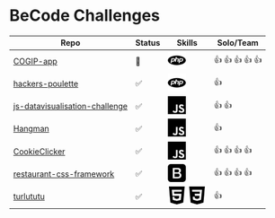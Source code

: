 # BeCode Challenges
Repo | Status | Skills | Solo/Team
-----|--------|--------|------------
[COGIP-app](https://github.com/jcruz97/COGIP-app) | :construction: | <img height="32" width="32" src="./img/php.svg" /> | :+1: :+1: :+1: :+1: :+1:
[hackers-poulette](https://github.com/epictete/hackers-poulette) | :white_check_mark: | <img height="32" width="32" src="./img/php.svg" /> | :+1:
[js-datavisualisation-challenge](https://github.com/epictete/js-datavisualisation-challenge) | :white_check_mark: | <img height="32" width="32" src="./img/javascript.svg" /> | :+1: :+1:
[Hangman](https://github.com/epictete/Hangman) | :white_check_mark: | <img height="32" width="32" src="./img/javascript.svg" /> | :+1:
[CookieClicker](https://github.com/fwauters/CookieClicker) | :white_check_mark: | <img height="32" width="32" src="./img/javascript.svg" /> | :+1: :+1: :+1: :+1:
[restaurant-css-framework](https://github.com/epictete/restaurant-css-framework) | :white_check_mark: | <img height="32" width="32" src="./img/bootstrap.svg" /> | :+1: :+1: :+1: :+1:
[turlututu](https://github.com/epictete/turlututu) | :white_check_mark: | <img height="32" width="32" src="./img/html5.svg" /> <img height="32" width="32" src="./img/css3.svg" /> | :+1: